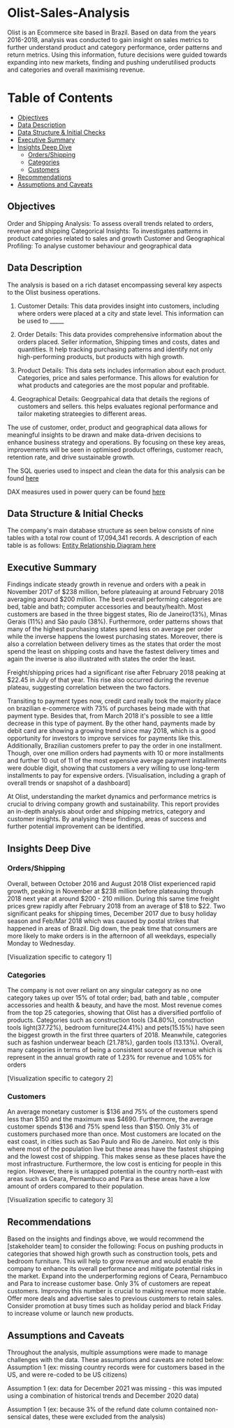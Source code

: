 # Olist-Sales-Analysis

Olist is an Ecommerce site based in Brazil. Based on data from the years 2016-2018, analysis was conducted to gain insight on sales metrics to further understand product and category performance, order patterns and return metrics. Using this information, future decisions were guided towards expanding into new markets, finding and pushing underutilised products and categories and overall maximising revenue.  

# Table of Contents

- [Objectives](#Objectives)
- [Data Description](#Data_Description)
- [Data Structure & Initial Checks](#Data_Structure_&_Initial_Checks)
- [Executive Summary](#Executive_Summary)
- [Insights Deep Dive](#Insights_Deep_Dive)
  - [Orders/Shipping](#Orders/Shipping)
  - [Categories](#Categories)
  - [Customers](#Customers)
- [Recommendations](#Recommendations)
- [Assumptions and Caveats](#Assumptions_and_Caveats)

## Objectives
Order and Shipping Analysis: To assess overall trends related to orders, revenue and shipping
Categorical Insights: To investigates patterns in product categories related to sales and growth 
Customer and Geographical Profiling: To analyse customer behaviour and geographical data  

## Data Description
The analysis is based on a rich dataset encompassing several key aspects to the Olist business operations.
1. Customer Details: This data provides insight into customers, including where orders were placed at a city and state level. This information can be used to _____
   
2. Order Details: This data provides comprehensive information about the orders placed. Seller information, Shipping times and costs, dates and quantities. It help tracking purchasing patterns and identify not only high-performing products, but products with high growth.
   
3. Product Details: This data sets includes information about each product. Categories, price and sales performance. This allows for evalution for what products and categories are the most popular and profitable.
   
4. Geographical Details: Geogrpahical data that details the regions of customers and sellers. this helps evaluates regional performance and tailor maketing strateegies to different areas.
   
The use of customer, order, product and geographical data allows for meaningful insights to be drawn and make data-driven decisions to enhance business strategy and operations. By focusing on these key areas, improvements will be seen in optimised product offerings, customer reach, retention rate, and drive sustainable growth.

The SQL queries used to inspect and clean the data for this analysis can be found [here](assets/Queries/SQL/)

DAX measures used in power query can be found [here](assets/Queries/DAX/)

## Data Structure & Initial Checks
The company's main database structure as seen below consists of nine tables with a total row count of 17,094,341 records. A description of each table is as follows:
[Entity Relationship Diagram here](assets/ERD/)

## Executive Summary

Findings indicate steady growth in revenue and orders with a peak in November 2017 of $238 million, before plateauing at around February 2018 averaging around $200 million. The best overall performing categories are bed, table and bath; computer accessories and beauty/health. Most customers are based in the three biggest states, Rio de Janeiro(13%), Minas Gerais (11%) and São paulo (38%). Furthermore, order patterns shows that many of the highest purchasing states spend less on average per order while the inverse happens the lowest purchasing states. Moreover, there is also a correlation between delivery times as the states that order the most spend the least on shipping costs and have the fastest delivery times and again the inverse is also illustrated with states the order the least. 

Freight/shipping prices had a significant rise after February 2018 peaking at $22.45 in July of that year. This rise also occurred during the revenue plateau, suggesting correlation between the two factors. 

Transiting to payment types now, credit card really took the majority place on brazilian e-commerce with 73% of purchases being made with that payment type. Besides that, from March 2018 it's possible to see a little decrease in this type of payment. By the other hand, payments made by debit card are showing a growing trend since may 2018, which is a good opportunity for investors to improve services for payments like this. Additionally, Brazilian customers prefer to pay the order in one installment. Though, over one million orders had payments with 10 or more installments and further 10 out of 11 of the most expensive average payment installments were double digit, showing that customers a very willing to use long-term installments to pay for expensive orders.
[Visualisation, including a graph of overall trends or snapshot of a dashboard]

At Olist, understanding the market dynamics and performance metrics is crucial to driving company growth and sustainability. This report provides an in-depth analysis about order and shipping metrics, category and customer insights. By analysing these findings, areas of success and further potential improvement can be identified. 

## Insights Deep Dive

### Orders/Shipping
Overall, between October 2016 and August 2018 Olist experienced rapid growth, peaking in November at $238 million before plateauing through 2018 next year at around $200 - 210 million. During this same time freight prices grew rapidly after February 2018 from an average of $18 to $22. Two significant peaks for shipping times, December 2017 due to busy holiday season and Feb/Mar 2018 which was caused by postal strikes that happened in areas of Brazil. Dig down, the peak time that consumers are more likely to make orders is in the afternoon of all weekdays, especially Monday to Wednesday.

[Visualization specific to category 1]

### Categories
The company is not over reliant on any singular category as no one category takes up over 15% of total order; bad, bath and table , computer accessories and health & beauty, and have the most. Most revenue comes from the top 25 categories, showing that Olist has a diversified portfolio of products. Categories such as construction tools (34.80%), construction tools light(37.72%), bedroom furniture(24.41%) and pets(15.15%) have seen the biggest growth in the first three quarters of 2018. Meanwhile, categories such as fashion underwear beach (21.78%), garden tools (13.13%). Overall, many categories in terms of being a consistent source of revenue which is represent in the annual growth rate of 1.23% for revenue and 1.05% for orders


[Visualization specific to category 2]

### Customers
An average monetary customer is $136 and 75% of the customers spend less than $150 and the maximum was $4690. Furthermore, the average customer spends $136 and 75% spend less than $150. Only 3% of customers purchased more than once. Most customers are located on the east coast, in cities such as Sao Paulo and Rio de Janeiro. Not only is this where most of the population live but these areas have the fastest shipping and the lowest cost of shipping. This makes sense as these places have the most infrastructure. Furthermore, the low cost is enticing for people in this region. However, there is untapped potential in the country north-east with areas such as Ceara, Pernambuco and Para as these areas have a low amount of orders compared to their population.


[Visualization specific to category 3]

## Recommendations
Based on the insights and findings above, we would recommend the [stakeholder team] to consider the following:
Focus on pushing products in categories that showed high growth such as construction tools, pets and bedroom furniture. This will help to grow revenue and would enable the company to enhance its overall performance and mitigate potential risks in the market.
Expand into the underperforming regions of Ceara, Pernambuco and Para to increase customer base. 
Only 3% of customers are repeat customers. Improving this number is crucial to making revenue more stable. Offer more deals and advertise sales to previous customers to retain sales.
Consider promotion at busy times such as holiday period and black Friday to increase volume or launch new products.

## Assumptions and Caveats
Throughout the analysis, multiple assumptions were made to manage challenges with the data. These assumptions and caveats are noted below:
Assumption 1 (ex: missing country records were for customers based in the US, and were re-coded to be US citizens)


Assumption 1 (ex: data for December 2021 was missing - this was imputed using a combination of historical trends and December 2020 data)


Assumption 1 (ex: because 3% of the refund date column contained non-sensical dates, these were excluded from the analysis)
